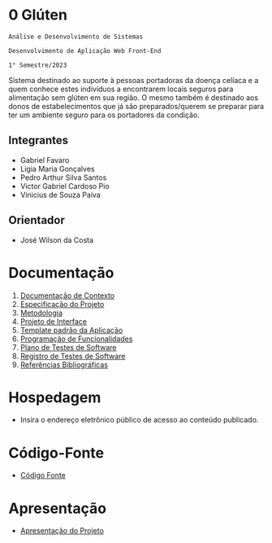 # 0 Glúten

`Análise e Desenvolvimento de Sistemas`

`Desenvolvimento de Aplicação Web Front-End`

`1° Semestre/2023`

Sistema destinado ao suporte à pessoas portadoras da doença celíaca e a quem conhece estes indivíduos a encontrarem locais seguros para alimentação sem glúten em sua região. O mesmo também é destinado aos donos de estabelecimentos que já são preparados/querem se preparar para ter um ambiente seguro para os portadores da condição.

## Integrantes

* Gabriel Favaro
* Ligia Maria Gonçalves
* Pedro Arthur Silva Santos
* Victor Gabriel Cardoso Pio
* Vinicius de Souza Paiva

## Orientador

* José Wilson da Costa

# Documentação

<ol>
<li><a href="documentos/01-Documentação de Contexto.md"> Documentação de Contexto</a></li>
<li><a href="documentos/02-Especificação do Projeto.md"> Especificação do Projeto</a></li>
<li><a href="documentos/03-Metodologia.md"> Metodologia</a></li>
<li><a href="documentos/04-Projeto de Interface.md"> Projeto de Interface</a></li>
<li><a href="documentos/05-Template padrão da Aplicação.md"> Template padrão da Aplicação</a></li>
<li><a href="documentos/06-Programação de Funcionalidades.md"> Programação de Funcionalidades</a></li>
<li><a href="documentos/07-Plano de Testes de Software.md"> Plano de Testes de Software</a></li>
<li><a href="documentos/08-Registro de Testes de Software.md"> Registro de Testes de Software</a></li>
<li><a href="documentos/09-Referências.md"> Referências Bibliográficas</a></li>
</ol>

# Hospedagem

* Insira o endereço eletrônico público de acesso ao conteúdo publicado. 

# Código-Fonte

* <a href="codigo-fonte/README.md">Código Fonte</a>

# Apresentação

* <a href="apresentacao/README.md">Apresentação do Projeto</a>

